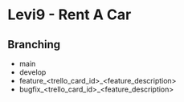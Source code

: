 # Levi9 - Rent A Car

## Branching
- main
- develop
- feature_<trello_card_id>_<feature_description>
- bugfix_<trello_card_id>_<feature_description>


